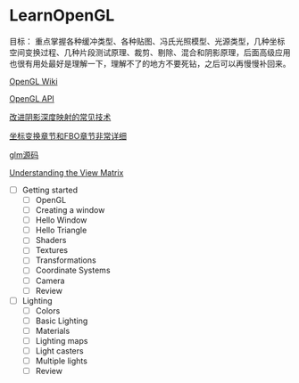 # LearnOpenGL

目标：
重点掌握各种缓冲类型、各种贴图、冯氏光照模型、光源类型，几种坐标空间变换过程、几种片段测试原理、裁剪、剔除、混合和阴影原理，后面高级应用也很有用处最好是理解一下，理解不了的地方不要死钻，之后可以再慢慢补回来。

[OpenGL Wiki](https://www.khronos.org/opengl/wiki/Main_Page)

[OpenGL API](https://www.khronos.org/registry/OpenGL-Refpages/gl4/)

[改进阴影深度映射的常见技术](https://docs.microsoft.com/zh-cn/windows/win32/dxtecharts/common-techniques-to-improve-shadow-depth-maps)

[坐标变换章节和FBO章节非常详细](http://www.songho.ca/opengl/index.html)

[glm源码](https://github.com/g-truc/glm/tree/0.9.5/glm)

[Understanding the View Matrix](https://www.3dgep.com/understanding-the-view-matrix/#The_View_Matrix)



- [ ] Getting started
    - [ ] OpenGL
    - [ ] Creating a window
    - [ ] Hello Window
    - [ ] Hello Triangle
    - [ ] Shaders
    - [ ] Textures
    - [ ] Transformations
    - [ ] Coordinate Systems
    - [ ] Camera
    - [ ] Review
- [ ] Lighting
    - [ ] Colors
    - [ ] Basic Lighting
    - [ ] Materials
    - [ ] Lighting maps
    - [ ] Light casters
    - [ ] Multiple lights
    - [ ] Review